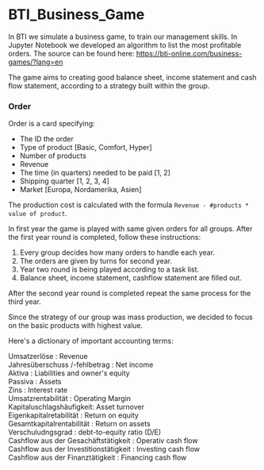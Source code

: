 # BTI_Business_Game
In BTI we simulate a business game, to train our management skills. In Jupyter Notebook we developed an algorithm to list the most profitable orders.
The source can be found here: https://bti-online.com/business-games/?lang=en

The game aims to creating good balance sheet, income statement and cash flow statement, according to a strategy built within the group.

### Order
Order is a card specifying:

- The ID the order
- Type of product [Basic, Comfort, Hyper]
- Number of products
- Revenue
- The time (in quarters) needed to be paid [1, 2]
- Shipping quarter [1, 2, 3, 4]
- Market [Europa, Nordamerika, Asien]

The production cost is calculated with the formula `Revenue - #products * value of product`.


In first year the game is played with same given orders for all groups. After the first year round is completed, follow these instructions:

1. Every group decides how many orders to handle each year.
1. The orders are given by turns for second year.
1. Year two round is being played according to a task list.
1. Balance sheet, income statement, cashflow statement are filled out.

After the second year round is completed repeat the same process for the third year.



Since the strategy of our group was mass production, we decided to focus on the basic products with highest value.

Here's a dictionary of important accounting terms:

Umsatzerlöse : Revenue<br>
Jahresüberschuss /-fehlbetrag : Net income<br>
Aktiva : Liabilities and owner's equity<br>
Passiva : Assets<br>
Zins : Interest rate<br>
Umsatzrentabilität : Operating Margin<br>
Kapitaluschlagshäufigkeit: Asset turnover<br>
Eigenkapitalretabilität : Return on equity<br>
Gesamtkapitalrentabilität : Return on assets<br>
Verschuludngsgrad : debt-to-equity ratio (D/E)<br>
Cashflow aus der Gesachäftstätigkeit : Operativ cash flow<br>
Cashflow aus der Investitionstätigkeit : Investing cash flow<br>
Cashflow aus der Finanztätigkeit : Financing cash flow
